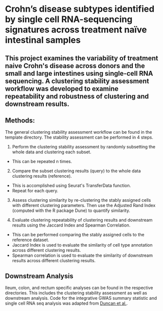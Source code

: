 # Crohn’s disease subtypes identified by single cell RNA-sequencing signatures across treatment naïve intestinal samples 

## This project examines the variability of treatment naive Crohn's disease across donors and the small and large intestines using single-cell RNA sequencing. A clustering stability assessment workflow was developed to examine repeatability and robustness of clustering and downstream results. 

## Methods: 

The general clustering stability assessment workflow can be found in the template directory. The stability assessment can be performed in 4 steps. 

1. Perform the clustering stability assessment by randomly subsetting the whole data and clustering each subset. 
- This can be repeated n times. 

2. Compare the subset clustering results (query) to the whole data clustering results (reference). 
- This is accomplished using Seurat's TransferData function.
- Repeat for each query.

3. Assess clustering similarity by re-clustering the stably assigned cells with different clustering parameters. Then use the Adjusted Rand Index (computed with the R package Dune) to quantify similarity. 

4. Evaluate clustering repeatability of clustering results and downstream results using the Jaccard Index and Spearman Correlation.
- This can be performed comparing the stably assigned cells to the reference dataset. 
- Jaccard Index is used to evaluate the similarity of cell type annotation across different clustering results.
- Spearman correlation is used to evaluate the similarity of downstream results across different clustering results. 

## Downstream Analysis

Ileum, colon, and rectum specific analyses can be found in the respective directories. This includes the clustering stability assessment as well as downstream analysis. Code for the integrative GWAS summary statistic and single cell RNA seq analysis was adapted from [Duncan et al.](https://github.com/Integrative-Mental-Health-Lab/linking_cell_types_to_brain_phenotypes.git).


  

 
